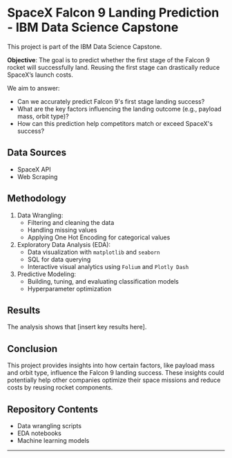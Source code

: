 # SpaceX Falcon 9 Landing Prediction - IBM Data Science Capstone

This project is part of the IBM Data Science Capstone.

**Objective**: The goal is to predict whether the first stage of the Falcon 9 rocket will successfully land. Reusing the first stage can drastically reduce SpaceX’s launch costs.

We aim to answer:
- Can we accurately predict Falcon 9's first stage landing success?
- What are the key factors influencing the landing outcome (e.g., payload mass, orbit type)?
- How can this prediction help competitors match or exceed SpaceX's success?

## Data Sources
- SpaceX API
- Web Scraping

## Methodology
1. Data Wrangling:
   - Filtering and cleaning the data
   - Handling missing values
   - Applying One Hot Encoding for categorical values
2. Exploratory Data Analysis (EDA):
   - Data visualization with `matplotlib` and `seaborn`
   - SQL for data querying
   - Interactive visual analytics using `Folium` and `Plotly Dash`
3. Predictive Modeling:
   - Building, tuning, and evaluating classification models
   - Hyperparameter optimization

## Results
The analysis shows that [insert key results here].

## Conclusion
This project provides insights into how certain factors, like payload mass and orbit type, influence the Falcon 9 landing success. These insights could potentially help other companies optimize their space missions and reduce costs by reusing rocket components.

## Repository Contents
- Data wrangling scripts
- EDA notebooks
- Machine learning models

---

